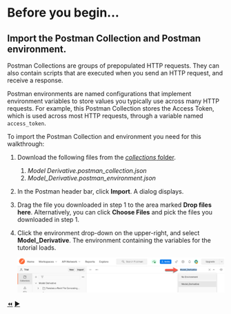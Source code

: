 # Before you begin...

## Import the Postman Collection and Postman environment.

Postman Collections are groups of prepopulated HTTP requests. They can also contain scripts that are executed when you send an HTTP request, and receive a response.

Postman environments are named configurations that implement environment variables to store values you typically use across many HTTP requests. For example, this Postman Collection stores the Access Token, which is used across most HTTP requests, through a variable named `access_token`.

To import the Postman Collection and environment you need for this walkthrough:

1. Download the following files from the [*collections* folder](../collections).

    1. *Model Derivative.postman_collection.json*
    2. *Model_Derivative.postman_environment.json*


2. In the Postman header bar, click **Import**. A dialog displays.

3. Drag the file you downloaded in step 1 to the area marked **Drop files here**. Alternatively, you can click **Choose Files** and pick the files you downloaded in step 1.

3. Click the environment drop-down on the upper-right, and select **Model_Derivative**. The environment containing the variables for the tutorial loads.

   ![Postman Environment drop-down](../images/tutorial_07_task_1_before_you_begin.png "Postman Environment drop-down")


[:rewind:](../readme.md "readme.md")  [:arrow_forward:](task-1.md "Next task")
